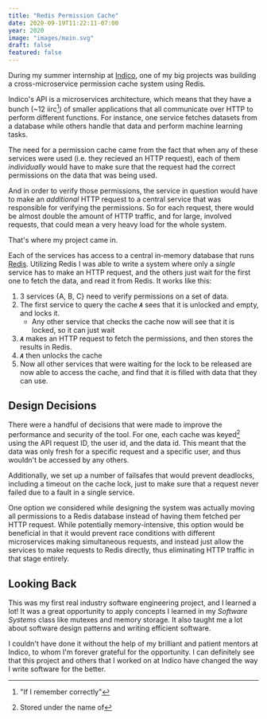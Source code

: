 ```yaml
---
title: "Redis Permission Cache"
date: 2020-09-19T11:22:11-07:00
year: 2020
image: "images/main.svg"
draft: false
featured: false
---
```


During my summer internship at [Indico](https://indico.io), one of my big projects was building a cross-microservice permission cache system using Redis.

<!--more-->

Indico's API is a microservices architecture, which means that they have a bunch (~12 iirc[^1]) of smaller applications that all communicate over HTTP to perform different functions. For instance, one service fetches datasets from a database while others handle that data and perform machine learning tasks.

[^1]: "If I remember correctly"

The need for a permission cache came from the fact that when any of these services were used (i.e. they recieved an HTTP request), each of them _individually_ would have to make sure that the request had the correct permissions on the data that was being used.

And in order to verify those permissions, the service in question would have to make an _additional_ HTTP request to a central service that was responsible for verifying the permissions. So for each request, there would be almost double the amount of HTTP traffic, and for large, involved requests, that could mean a very heavy load for the whole system.

That's where my project came in.

Each of the services has access to a central in-memory database that runs [Redis](https://redis.io/). Utilizing Redis I was able to write a system where only a _single_ service has to make an HTTP request, and the others just wait for the first one to fetch the data, and read it from Redis. It works like this:

1. 3 services {A, B, C} need to verify permissions on a set of data.
2. The first service to query the cache ___`A`___ sees that it is unlocked and empty, and locks it.
    * Any other service that checks the cache now will see that it is locked, so it can just wait
3. ___`A`___ makes an HTTP request to fetch the permissions, and then stores the results in Redis.
4. ___`A`___ then unlocks the cache
5. Now all other services that were waiting for the lock to be released are now able to access the cache, and find that it is filled with data that they can use.

## Design Decisions

There were a handful of decisions that were made to improve the performance and security of the tool. For one, each cache was keyed[^2] using the API request ID, the user id, and the data id. This meant that the data was only fresh for a specific request and a specific user, and thus wouldn't be accessed by any others.

[^2]: Stored under the name of

Additionally, we set up a number of failsafes that would prevent deadlocks, including a timeout on the cache lock, just to make sure that a request never failed due to a fault in a single service.

One option we considered while designing the system was actually moving all permissions to a Redis database instead of having them fetched per HTTP request. While potentially memory-intensive, this option would be beneficial in that it would prevent race conditions with different microservices making simultaneous requests, and instead just allow the services to make requests to Redis directly, thus eliminating HTTP traffic in that stage entirely.

## Looking Back

This was my first real industry software engineering project, and I learned a lot! It was a great opportunity to apply concepts I learned in my _Software Systems_ class like mutexes and memory storage. It also taught me a lot about software design patterns and writing efficient software.

I couldn't have done it without the help of my brilliant and patient mentors at Indico, to whom I'm forever grateful for the opportunity. I can definitely see that this project and others that I worked on at Indico have changed the way I write software for the better.
